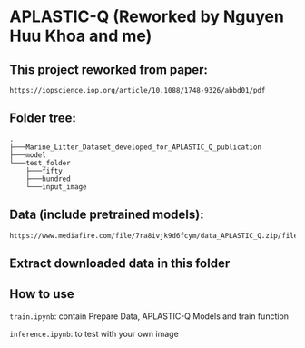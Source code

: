 # APLASTIC-Q (Reworked by Nguyen Huu Khoa and me)
## This project reworked from paper: 
```
https://iopscience.iop.org/article/10.1088/1748-9326/abbd01/pdf
```

## Folder tree:
```
.
├───Marine_Litter_Dataset_developed_for_APLASTIC_Q_publication
├───model
└───test_folder
    ├───fifty
    ├───hundred
    └───input_image
```

## Data (include pretrained models):
```
https://www.mediafire.com/file/7ra8ivjk9d6fcym/data_APLASTIC_Q.zip/file
```

## Extract downloaded data in this folder

## How to use
`train.ipynb`: contain Prepare Data, APLASTIC-Q Models and train function

`inference.ipynb`: to test with your own image
